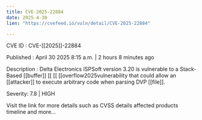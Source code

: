 ```yaml
---
title: CVE-2025-22884
date: 2025-4-30
lien: "https://cvefeed.io/vuln/detail/CVE-2025-22884"

---
```


CVE ID : CVE-[[2025]]-22884

Published :  April 30
2025
8:15 a.m. | 2 hours
8 minutes ago

Description : Delta Electronics ISPSoft version 3.20 is vulnerable to a Stack-Based  [[buffer]]  [[ [[ [[overflow2025vulnerability that could allow an  [[attacker]] to execute arbitrary code when parsing DVP  [[file]].

Severity: 7.8 | HIGH

Visit the link for more details
such as CVSS details
affected products
timeline
and more...
